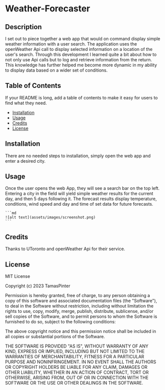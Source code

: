 # Weather-Forecaster

## Description

I set out to piece together a web app that would on command display simple weather information with a user search. The application uses the openWeather Api call to display selected information on a location of the user's search. Through this development I learned quite a bit about how to not only use Api calls but to log and retrieve information from the return. This knowledge has further helped me become more dynamic in my ability to display data based on a wider set of conditions. 

## Table of Contents 

If your README is long, add a table of contents to make it easy for users to find what they need.

- [Installation](#installation)
- [Usage](#usage)
- [Credits](#credits)
- [License](#license)

## Installation

There are no needed steps to installation, simply open the web app and enter a desired city.

## Usage

Once the user opens the web App, they will see a search bar on the top left. Entering a city in the field will yield simple weather results for the current day, and then 5 days following it. The forecast results display temperature, conditions, wind speed and day and time of set data for future forecasts.

    ```md
    ![alt text](assets/images/screenshot.png)
    ```

## Credits

Thanks to UToronto and openWeather Api for their service.

## License

MIT License

Copyright (c) 2023 TamasPinter

Permission is hereby granted, free of charge, to any person obtaining a copy
of this software and associated documentation files (the "Software"), to deal
in the Software without restriction, including without limitation the rights
to use, copy, modify, merge, publish, distribute, sublicense, and/or sell
copies of the Software, and to permit persons to whom the Software is
furnished to do so, subject to the following conditions:

The above copyright notice and this permission notice shall be included in all
copies or substantial portions of the Software.

THE SOFTWARE IS PROVIDED "AS IS", WITHOUT WARRANTY OF ANY KIND, EXPRESS OR
IMPLIED, INCLUDING BUT NOT LIMITED TO THE WARRANTIES OF MERCHANTABILITY,
FITNESS FOR A PARTICULAR PURPOSE AND NONINFRINGEMENT. IN NO EVENT SHALL THE
AUTHORS OR COPYRIGHT HOLDERS BE LIABLE FOR ANY CLAIM, DAMAGES OR OTHER
LIABILITY, WHETHER IN AN ACTION OF CONTRACT, TORT OR OTHERWISE, ARISING FROM,
OUT OF OR IN CONNECTION WITH THE SOFTWARE OR THE USE OR OTHER DEALINGS IN THE
SOFTWARE.